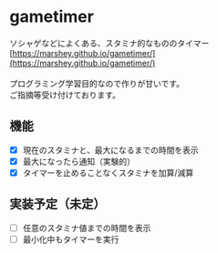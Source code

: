 # gametimer
ソシャゲなどによくある、スタミナ的なもののタイマー  
[https://marshey.github.io/gametimer/](https://marshey.github.io/gametimer/)  
<br>
プログラミング学習目的なので作りが甘いです。  
ご指摘等受け付けております。

## 機能
- [x] 現在のスタミナと、最大になるまでの時間を表示
- [x] 最大になったら通知（実験的）
- [x] タイマーを止めることなくスタミナを加算/減算

## 実装予定（未定）
- [ ] 任意のスタミナ値までの時間を表示
- [ ] 最小化中もタイマーを実行
